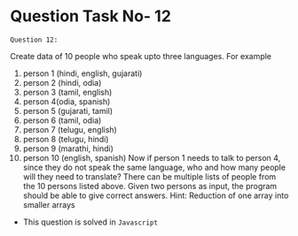 # Question Task No- 12

`Question 12: `

Create data of 10 people who speak upto three languages. For example
1. person 1 (hindi, english, gujarati)
2. person 2 (hindi, odia)
3. person 3 (tamil, english)
4. person 4(odia, spanish)
5. person 5 (gujarati, tamil)
6. person 6 (tamil, odia)
7. person 7 (telugu, english)
8. person 8 (telugu, hindi)
9. person 9 (marathi, hindi)
10. person 10 (english, spanish)
Now if person 1 needs to talk to person 4, since they do not speak the same language, who
and how many people will they need to translate? There can be multiple lists of people from
the 10 persons listed above. Given two persons as input, the program should be able to give
correct answers.
Hint: Reduction of one array into smaller arrays


- This question is solved in `Javascript`
